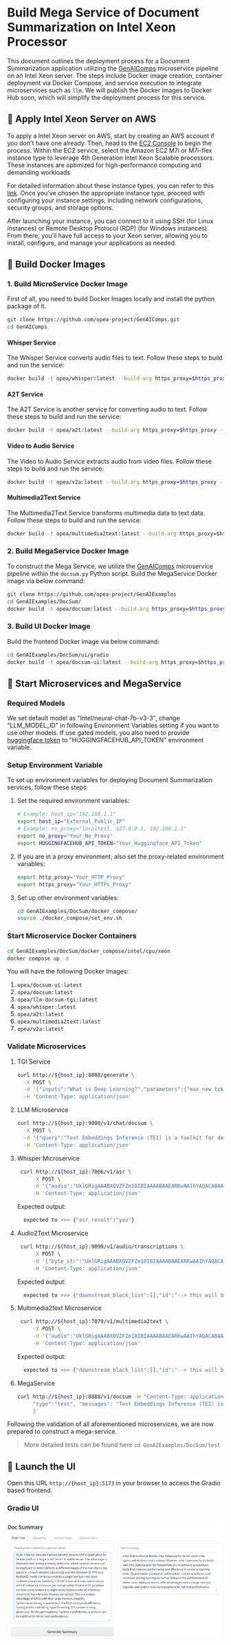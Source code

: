 # Build Mega Service of Document Summarization on Intel Xeon Processor

This document outlines the deployment process for a Document Summarization application utilizing the [GenAIComps](https://github.com/opea-project/GenAIComps.git) microservice pipeline on an Intel Xeon server. The steps include Docker image creation, container deployment via Docker Compose, and service execution to integrate microservices such as `llm`. We will publish the Docker images to Docker Hub soon, which will simplify the deployment process for this service.

## 🚀 Apply Intel Xeon Server on AWS

To apply a Intel Xeon server on AWS, start by creating an AWS account if you don't have one already. Then, head to the [EC2 Console](https://console.aws.amazon.com/ec2/v2/home) to begin the process. Within the EC2 service, select the Amazon EC2 M7i or M7i-flex instance type to leverage 4th Generation Intel Xeon Scalable processors. These instances are optimized for high-performance computing and demanding workloads.

For detailed information about these instance types, you can refer to this [link](https://aws.amazon.com/ec2/instance-types/m7i/). Once you've chosen the appropriate instance type, proceed with configuring your instance settings, including network configurations, security groups, and storage options.

After launching your instance, you can connect to it using SSH (for Linux instances) or Remote Desktop Protocol (RDP) (for Windows instances). From there, you'll have full access to your Xeon server, allowing you to install, configure, and manage your applications as needed.

## 🚀 Build Docker Images

### 1. Build MicroService Docker Image
First of all, you need to build Docker Images locally and install the python package of it.

```bash
git clone https://github.com/opea-project/GenAIComps.git
cd GenAIComps
```

#### Whisper Service

The Whisper Service converts audio files to text. Follow these steps to build and run the service:

```bash
docker build -t opea/whisper:latest --build-arg https_proxy=$https_proxy --build-arg http_proxy=$http_proxy -f comps/asr/whisper/dependency/Dockerfile .
```

#### A2T Service

The A2T Service is another service for converting audio to text. Follow these steps to build and run the service:

```bash
docker build -t opea/a2t:latest --build-arg https_proxy=$https_proxy --build-arg http_proxy=$http_proxy -f comps/dataprep/multimedia2text/audio2text/Dockerfile .
```

#### Video to Audio Service

The Video to Audio Service extracts audio from video files. Follow these steps to build and run the service:

```bash
docker build -t opea/v2a:latest --build-arg https_proxy=$https_proxy --build-arg http_proxy=$http_proxy -f comps/dataprep/multimedia2text/video2audio/Dockerfile .
```

#### Multimedia2Text Service

The Multimedia2Text Service transforms multimedia data to text data. Follow these steps to build and run the service:

```bash
docker build -t opea/multimedia2text:latest --build-arg https_proxy=$https_proxy --build-arg http_proxy=$http_proxy -f comps/dataprep/multimedia2text/Dockerfile .
```

### 2. Build MegaService Docker Image

To construct the Mega Service, we utilize the [GenAIComps](https://github.com/opea-project/GenAIComps.git) microservice pipeline within the `docsum.py` Python script. Build the MegaService Docker image via below command:

```bash
git clone https://github.com/opea-project/GenAIExamples
cd GenAIExamples/DocSum/
docker build -t opea/docsum:latest --build-arg https_proxy=$https_proxy --build-arg http_proxy=$http_proxy -f Dockerfile .
```

### 3. Build UI Docker Image

Build the frontend Docker image via below command:

```bash
cd GenAIExamples/DocSum/ui/gradio
docker build -t opea/docsum-ui:latest --build-arg https_proxy=$https_proxy --build-arg http_proxy=$http_proxy -f Dockerfile .
```

## 🚀 Start Microservices and MegaService

### Required Models

We set default model as "Intel/neural-chat-7b-v3-3", change "LLM_MODEL_ID" in following Environment Variables setting if you want to use other models.
If use gated models, you also need to provide [huggingface token](https://huggingface.co/docs/hub/security-tokens) to "HUGGINGFACEHUB_API_TOKEN" environment variable.

### Setup Environment Variable

To set up environment variables for deploying Document Summarization services, follow these steps:

1. Set the required environment variables:

   ```bash
   # Example: host_ip="192.168.1.1"
   export host_ip="External_Public_IP"
   # Example: no_proxy="localhost, 127.0.0.1, 192.168.1.1"
   export no_proxy="Your_No_Proxy"     
   export HUGGINGFACEHUB_API_TOKEN="Your_Huggingface_API_Token"
   ```

2. If you are in a proxy environment, also set the proxy-related environment variables:

   ```bash
   export http_proxy="Your_HTTP_Proxy"
   export https_proxy="Your_HTTPs_Proxy"
   ```

3. Set up other environment variables:

   ```bash
   cd GenAIExamples/DocSum/docker_compose/
   source ./docker_compose/set_env.sh
   ```

### Start Microservice Docker Containers

```bash
cd GenAIExamples/DocSum/docker_compose/intel/cpu/xeon
docker compose up -d
```

You will have the following Docker Images:

1. `opea/docsum-ui:latest`
2. `opea/docsum:latest`
3. `opea/llm-docsum-tgi:latest`
4. `opea/whisper:latest`
5. `opea/a2t:latest`
6. `opea/multimedia2text:latest`
7. `opea/v2a:latest`


### Validate Microservices

1. TGI Service

   ```bash
   curl http://${host_ip}:8008/generate \
     -X POST \
     -d '{"inputs":"What is Deep Learning?","parameters":{"max_new_tokens":17, "do_sample": true}}' \
     -H 'Content-Type: application/json'
   ```

2. LLM Microservice

   ```bash
   curl http://${host_ip}:9000/v1/chat/docsum \
     -X POST \
     -d '{"query":"Text Embeddings Inference (TEI) is a toolkit for deploying and serving open source text embeddings and sequence classification models. TEI enables high-performance extraction for the most popular models, including FlagEmbedding, Ember, GTE and E5."}' \
     -H 'Content-Type: application/json'
   ```

4. Whisper Microservice

   ```bash
    curl http://${host_ip}:7066/v1/asr \
        -X POST \
        -d '{"audio":"UklGRigAAABXQVZFZm10IBIAAAABAAEARKwAAIhYAQACABAAAABkYXRhAgAAAAEA"}' \
        -H 'Content-Type: application/json'
   ```

    Expected output:
    ```bash
      expected to >>> {"asr_result":"you"}
    ```

5. Audio2Text Microservice

   ```bash
    curl http://${host_ip}:9099/v1/audio/transcriptions \
        -X POST \
        -d '{"byte_str":"UklGRigAAABXQVZFZm10IBIAAAABAAEARKwAAIhYAQACABAAAABkYXRhAgAAAAEA"}' \
        -H 'Content-Type: application/json'
   ```

    Expected output:
    ```bash
      expected to >>> {"downstream_black_list":[],"id":"--> this will be different id number for each run <--","query":"you"}
    ```

5. Multimedia2text Microservice

   ```bash
    curl http://${host_ip}:7079/v1/multimedia2text \
        -X POST \
        -d '{"audio":"UklGRigAAABXQVZFZm10IBIAAAABAAEARKwAAIhYAQACABAAAABkYXRhAgAAAAEA"}' \
        -H 'Content-Type: application/json'
   ```

    Expected output:
    ```bash
      expected to >>> {"downstream_black_list":[],"id":"--> this will be different id number for each run <--","query":"you"}
    ```

6. MegaService

   ```bash
   curl http://${host_ip}:8888/v1/docsum -H "Content-Type: application/json" -d '{
        "type":"text", "messages": "Text Embeddings Inference (TEI) is a toolkit for deploying and serving open source text embeddings and sequence classification models. TEI enables high-performance extraction for the most popular models, including FlagEmbedding, Ember, GTE and E5."
        }'
   ```

Following the validation of all aforementioned microservices, we are now prepared to construct a mega-service.

> More detailed tests can be found here ```cd GenAIExamples/DocSum/test```

## 🚀 Launch the UI
Open this URL `http://{host_ip}:5173` in your browser to access the Gradio based frontend.

### Gradio UI

![project-screenshot](../../../../assets/img/docSum_ui_text.png)